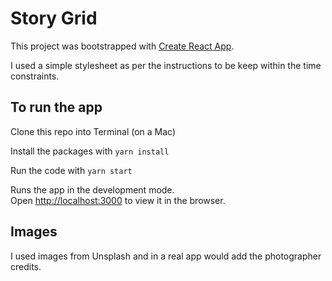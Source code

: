 # Story Grid

This project was bootstrapped with [Create React App](https://github.com/facebook/create-react-app).

I used a simple stylesheet as per the instructions to be keep within the time constraints. 

## To run the app

Clone this repo into Terminal (on a Mac)

Install the packages with ```yarn install```
  
Run the code with ```yarn start```

Runs the app in the development mode.\
Open [http://localhost:3000](http://localhost:3000) to view it in the browser.
  
## Images
  
I used images from Unsplash and in a real app would add the photographer credits.
